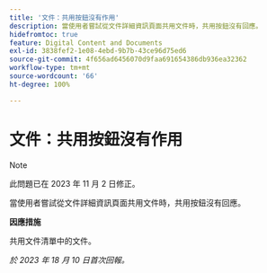 ```yaml
---
title: '文件：共用按鈕沒有作用'
description: 當使用者嘗試從文件詳細資訊頁面共用文件時，共用按鈕沒有回應。
hidefromtoc: true
feature: Digital Content and Documents
exl-id: 3838fef2-1e08-4ebd-9b7b-43ce96d75ed6
source-git-commit: 4f656ad6456070d9faa691654386db936ea32362
workflow-type: tm+mt
source-wordcount: '66'
ht-degree: 100%

---
```


# 文件：共用按鈕沒有作用

>[!NOTE]
>
>此問題已在 2023 年 11 月 2 日修正。

當使用者嘗試從文件詳細資訊頁面共用文件時，共用按鈕沒有回應。

**因應措施**

共用文件清單中的文件。

_於 2023 年 18 月 10 日首次回報。_
